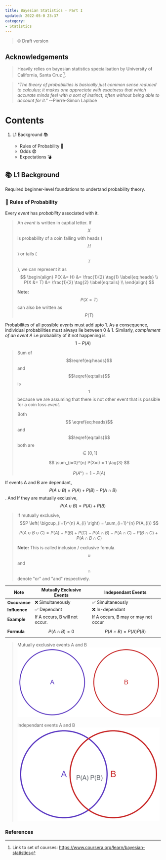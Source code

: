 ```yaml
---
title: Bayesian Statistics - Part I
updated: 2022-05-0 23:37
category: 
- Statistics
---
```


> 🤐 Draft version

## Acknowledgements

> Heavily relies on bayesian statistics specialisation by University of California, Santa Cruz [^1].

>  *"The theory of probabilities is basically just common sense reduced to calculus; it makes one appreciate with exactness that which accurate minds feel with a sort of instinct, often without being able to account for it."* --Pierre-Simon Laplace

<div class="divider"></div>

# Contents

1. L1 Background 📚

    - Rules of Probability 📐
    - Odds 😨
    - Expectations 💣


<div class="divider"></div>


## 📚 L1 Background

Required beginner-level foundations to undertand probability theory.

### 📐 Rules of Probability

Every *event* has *probability* associated with it.

> An *event* is written in captial letter. If $$X$$ is probability of a coin falling with heads ($$H$$) or tails ($$T$$), we can represent it as
> $$
> \begin{align}
> P(X  &= H) &= \frac{1}{2} \tag{1} \label{eq:heads} \\
> P(X  &= T) &= \frac{1}{2} \tag{2} \label{eq:tails} \\
> \end{align}
> $$
>
> **Note:** $$P(X=T)$$ can also be written as $$P(T)$$

Probabilites of all possible *events* must add upto 1. As a consequence, individual probabilities must always lie between 0 & 1. Similarly, *complement of an event A* i.e probability of it not happening is $$1 - P(A)$$

> Sum of $$\eqref{eq:heads}$$ and $$\eqref{eq:tails}$$ is $$1$$ because we are assuming that there is not other event that is possible for a coin toss *event*.
> 
> Both $$ \eqref{eq:heads}$$ and $$\eqref{eq:tails}$$ both are $$\in [0, 1]$$
> 
> $$ \sum_{i=0}^{n} P(X=i) = 1 \tag{3} $$
> 
> $$ P(A^{c}) = 1 - P(A) \tag{4} $$

If events A and B are dependant, $$P(A\cup B) = P(A) + P(B) - P(A\cap B)$$. And If they are mutually exclusive, $$P(A\cup B) = P(A) + P(B)$$

> If mutually exclusive, $$P \left( \bigcup_{i=1}^{n} A_{i} \right) = \sum_{i=1}^{n} P(A_{i}) $$
>
> $$P(A \cup B \cup C) = P(A) + P(B) + P(C) − P(A \cap B) − P(A \cap C) − P(B \cap C) + P(A \cap B \cap C)$$
>
> **Note:** This is called inclusion / exclusive fomula. $$\cup$$ and $$\cap$$ denote "or" and "and" respectively.

**Note** | **Mutually Exclusive Events** | **Independant Events** 
--- | --- | ---
**Occurance** | ❌ Simultaneously | ✅ Simultaneously
**Influence** | ✅ Dependant | ❌ In-dependant |
**Example** | If A occurs, B will not occur. | If A occurs, B may or may not occur 
**Formula** | $$P(A\cap B) = 0$$ | $$P(A\cap B) = P(A)\dot P(B)$$

> Mutually exclusive events A and B
> ![mute](assets/blogs/bstats/mut-exclusive.png) 
>
> Independant events A and B
> ![indep](assets/blogs/bstats/indep.png)

<div class="divider"></div>

### References

[^1]: Link to set of courses: https://www.coursera.org/learn/bayesian-statistics